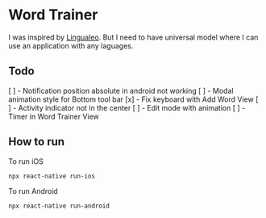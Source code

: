 # Word Trainer

I was inspired by [Lingualeo](https://github.com/LinguaLeo). But I need to have universal model where I can use an application with any laguages.

## Todo
[ ] - Notification position absolute in android not working
[ ] - Modal animation style for Bottom tool bar
[x] - Fix keyboard with Add Word View
[ ] - Activity indicator not in the center
[ ] - Edit mode with animation
[ ] - Timer in Word Trainer View

## How to run

To run iOS

```bash
npx react-native run-ios
```

To run Android

```bash
npx react-native run-android
```

